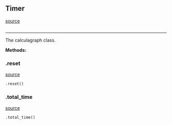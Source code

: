 #


## Timer
[source](https://github.com/RLE-Foundation/Hsuanwu\blob\main\hsuanwu/common/timer.py\#L4)
```python 

```


---
The calculagraph class.


**Methods:**


### .reset
[source](https://github.com/RLE-Foundation/Hsuanwu\blob\main\hsuanwu/common/timer.py\#L11)
```python
.reset()
```


### .total_time
[source](https://github.com/RLE-Foundation/Hsuanwu\blob\main\hsuanwu/common/timer.py\#L17)
```python
.total_time()
```

